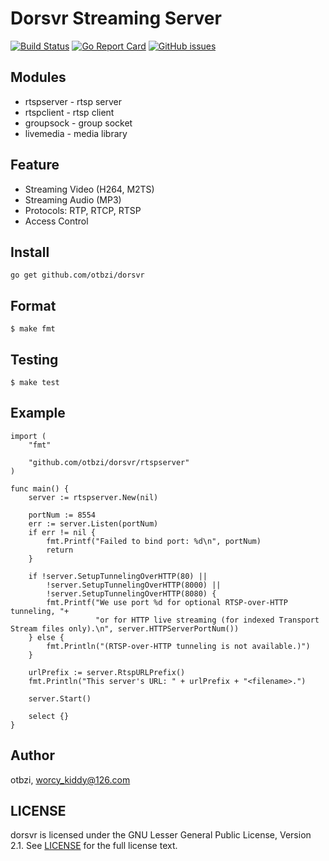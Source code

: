 Dorsvr Streaming Server
=======================

[![Build Status](https://travis-ci.org/otbzi/dorsvr.svg?branch=master)](https://travis-ci.org/otbzi/dorsvr)
[![Go Report Card](https://goreportcard.com/badge/github.com/otbzi/dorsvr)](https://goreportcard.com/report/github.com/otbzi/dorsvr)
[![GitHub issues](https://img.shields.io/github/issues/otbzi/dorsvr.svg)](https://github.com/otbzi/dorsvr/issues)
## Modules
 * rtspserver - rtsp server
 * rtspclient - rtsp client
 * groupsock  - group socket
 * livemedia  - media library

## Feature
 * Streaming Video (H264, M2TS)
 * Streaming Audio (MP3)
 * Protocols: RTP, RTCP, RTSP
 * Access Control

## Install
    go get github.com/otbzi/dorsvr

## Format
    $ make fmt

## Testing
    $ make test

## Example
```golang
import (
    "fmt"

    "github.com/otbzi/dorsvr/rtspserver"
)

func main() {
    server := rtspserver.New(nil)

    portNum := 8554
    err := server.Listen(portNum)
    if err != nil {
        fmt.Printf("Failed to bind port: %d\n", portNum)
        return
    }

    if !server.SetupTunnelingOverHTTP(80) ||
        !server.SetupTunnelingOverHTTP(8000) ||
        !server.SetupTunnelingOverHTTP(8080) {
        fmt.Printf("We use port %d for optional RTSP-over-HTTP tunneling, "+
                   "or for HTTP live streaming (for indexed Transport Stream files only).\n", server.HTTPServerPortNum())
    } else {
        fmt.Println("(RTSP-over-HTTP tunneling is not available.)")
    }

    urlPrefix := server.RtspURLPrefix()
    fmt.Println("This server's URL: " + urlPrefix + "<filename>.")

    server.Start()

    select {}
}
```
## Author
otbzi, worcy_kiddy@126.com

## LICENSE
dorsvr is licensed under the GNU Lesser General Public License, Version 2.1. See [LICENSE](https://github.com/otbzi/dorsvr/blob/master/LICENSE) for the full license text.
